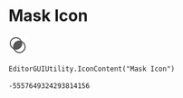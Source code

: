 # Mask Icon
![](/img/Mask%20Icon.png)

``` CSharp
EditorGUIUtility.IconContent("Mask Icon")
```
```
-5557649324293814156
```
